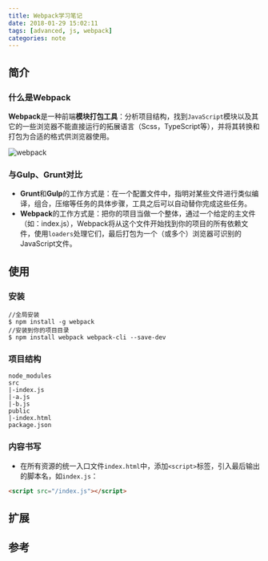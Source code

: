 ```yaml
---
title: Webpack学习笔记
date: 2018-01-29 15:02:11
tags: [advanced, js, webpack]
categories: note
---
```


## 简介

### 什么是Webpack
**Webpack**是一种前端**模块打包工具**：分析项目结构，找到`JavaScript`模块以及其它的一些浏览器不能直接运行的拓展语言（Scss，TypeScript等），并将其转换和打包为合适的格式供浏览器使用。

![webpack](/webpack.png)

### 与Gulp、Grunt对比
- **Grunt**和**Gulp**的工作方式是：在一个配置文件中，指明对某些文件进行类似编译，组合，压缩等任务的具体步骤，工具之后可以自动替你完成这些任务。
- **Webpack**的工作方式是：把你的项目当做一个整体，通过一个给定的主文件（如：index.js），Webpack将从这个文件开始找到你的项目的所有依赖文件，使用`loaders`处理它们，最后打包为一个（或多个）浏览器可识别的JavaScript文件。

## 使用

### 安装
```
//全局安装
$ npm install -g webpack
//安装到你的项目目录
$ npm install webpack webpack-cli --save-dev
```

### 项目结构
```
node_modules
src
|-index.js
|-a.js
|-b.js
public
|-index.html
package.json
```

### 内容书写
- 在所有资源的统一入口文件`index.html`中，添加`<script>`标签，引入最后输出的脚本名，如`index.js`：
```html
<script src="/index.js"></script>
```

## 扩展

## 参考